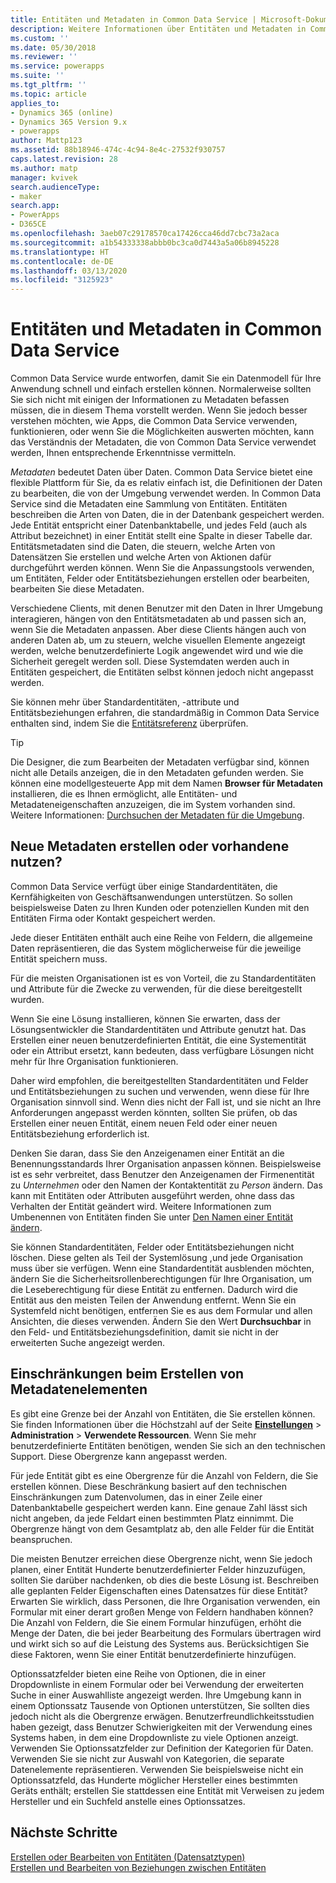 ```yaml
---
title: Entitäten und Metadaten in Common Data Service | Microsoft-Dokumentation
description: Weitere Informationen über Entitäten und Metadaten in Common Data Service
ms.custom: ''
ms.date: 05/30/2018
ms.reviewer: ''
ms.service: powerapps
ms.suite: ''
ms.tgt_pltfrm: ''
ms.topic: article
applies_to:
- Dynamics 365 (online)
- Dynamics 365 Version 9.x
- powerapps
author: Mattp123
ms.assetid: 88b18946-474c-4c94-8e4c-27532f930757
caps.latest.revision: 28
ms.author: matp
manager: kvivek
search.audienceType:
- maker
search.app:
- PowerApps
- D365CE
ms.openlocfilehash: 3aeb07c29178570ca17426cca46dd7cbc73a2aca
ms.sourcegitcommit: a1b54333338abbb0bc3ca0d7443a5a06b8945228
ms.translationtype: HT
ms.contentlocale: de-DE
ms.lasthandoff: 03/13/2020
ms.locfileid: "3125923"
---
```

# <a name="entities-and-metadata-in-common-data-service"></a>Entitäten und Metadaten in Common Data Service

Common Data Service wurde entworfen, damit Sie ein Datenmodell für Ihre Anwendung schnell und einfach erstellen können. Normalerweise sollten Sie sich nicht mit einigen der Informationen zu Metadaten befassen müssen, die in diesem Thema vorstellt werden. Wenn Sie jedoch besser verstehen möchten, wie Apps, die Common Data Service verwenden, funktionieren, oder wenn Sie die Möglichkeiten auswerten möchten, kann das Verständnis der Metadaten, die von Common Data Service verwendet werden, Ihnen entsprechende Erkenntnisse vermitteln.

*Metadaten* bedeutet Daten über Daten. Common Data Service bietet eine flexible Plattform für Sie, da es relativ einfach ist, die Definitionen der Daten zu bearbeiten, die von der Umgebung verwendet werden. In Common Data Service sind die Metadaten eine Sammlung von Entitäten. Entitäten beschreiben die Arten von Daten, die in der Datenbank gespeichert werden.  Jede Entität entspricht einer Datenbanktabelle, und jedes Feld (auch als Attribut bezeichnet) in einer Entität stellt eine Spalte in dieser Tabelle dar. Entitätsmetadaten sind die Daten, die steuern, welche Arten von Datensätzen Sie erstellen und welche Arten von Aktionen dafür durchgeführt werden können. Wenn Sie die Anpassungstools verwenden, um Entitäten, Felder oder Entitätsbeziehungen erstellen oder bearbeiten, bearbeiten Sie diese Metadaten. 
  
Verschiedene Clients, mit denen Benutzer mit den Daten in Ihrer Umgebung interagieren, hängen von den Entitätsmetadaten ab und passen sich an, wenn Sie die Metadaten anpassen. Aber diese Clients hängen auch von anderen Daten ab, um zu steuern, welche visuellen Elemente angezeigt werden, welche benutzerdefinierte Logik angewendet wird und wie die Sicherheit geregelt werden soll. Diese Systemdaten werden auch in Entitäten gespeichert, die Entitäten selbst können jedoch nicht angepasst werden.

Sie können mehr über Standardentitäten, -attribute und Entitätsbeziehungen erfahren, die standardmäßig in Common Data Service enthalten sind, indem Sie die [Entitätsreferenz](/powerapps/developer/common-data-service/reference/about-entity-reference) überprüfen.

> [!TIP]
> Die Designer, die zum Bearbeiten der Metadaten verfügbar sind, können nicht alle Details anzeigen, die in den Metadaten gefunden werden. Sie können eine modellgesteuerte App mit dem Namen **Browser für Metadaten** installieren, die es Ihnen ermöglicht, alle Entitäten- und Metadateneigenschaften anzuzeigen, die im System vorhanden sind. Weitere Informationen: [Durchsuchen der Metadaten für die Umgebung](https://docs.microsoft.com/dynamics365/customer-engagement/developer/browse-your-metadata).
  
<a name="BKMK_CreateNewOrUseExistingMetadata"></a>

## <a name="create-new-metadata-or-use-existing-metadata"></a>Neue Metadaten erstellen oder vorhandene nutzen?

Common Data Service verfügt über einige Standardentitäten, die Kernfähigkeiten von Geschäftsanwendungen unterstützen. So sollen beispielsweise Daten zu Ihren Kunden oder potenziellen Kunden mit den Entitäten Firma oder Kontakt gespeichert werden.  
  
Jede dieser Entitäten enthält auch eine Reihe von Feldern, die allgemeine Daten repräsentieren, die das System möglicherweise für die jeweilige Entität speichern muss.  
  
Für die meisten Organisationen ist es von Vorteil, die zu Standardentitäten und Attribute für die Zwecke zu verwenden, für die diese bereitgestellt wurden. 
  
Wenn Sie eine Lösung installieren, können Sie erwarten, dass der Lösungsentwickler die Standardentitäten und Attribute genutzt hat. Das Erstellen einer neuen benutzerdefinierten Entität, die eine Systementität oder ein Attribut ersetzt, kann bedeuten, dass verfügbare Lösungen nicht mehr für Ihre Organisation funktionieren.  
  
Daher wird empfohlen, die bereitgestellten Standardentitäten und Felder und Entitätsbeziehungen zu suchen und verwenden, wenn diese für Ihre Organisation sinnvoll sind. Wenn dies nicht der Fall ist, und sie nicht an Ihre Anforderungen angepasst werden könnten, sollten Sie prüfen, ob das Erstellen einer neuen Entität, einem neuen Feld oder einer neuen Entitätsbeziehung erforderlich ist. 

<!--  Can we say this yet? 
    
> [!NOTE]
> The [Common Data Model](/powerapps/common-data-model/overview) will provide a capability to add additional standard entities. 

-->

Denken Sie daran, dass Sie den Anzeigenamen einer Entität an die Benennungsstandards Ihrer Organisation anpassen können. Beispielsweise ist es sehr verbreitet, dass Benutzer den Anzeigenamen der Firmenentität zu *Unternehmen* oder den Namen der Kontaktentität zu *Person* ändern. Das kann mit Entitäten oder Attributen ausgeführt werden, ohne dass das Verhalten der Entität geändert wird. Weitere Informationen zum Umbenennen von Entitäten finden Sie unter [Den Namen einer Entität ändern](edit-entities.md#change-the-name-of-an-entity).
  
Sie können Standardentitäten, Felder oder Entitätsbeziehungen nicht löschen. Diese gelten als Teil der Systemlösung ,und jede Organisation muss über sie verfügen. Wenn eine Standardentität ausblenden möchten, ändern Sie die Sicherheitsrollenberechtigungen für Ihre Organisation, um die Leseberechtigung für diese Entität zu entfernen. Dadurch wird die Entität aus den meisten Teilen der Anwendung entfernt. Wenn Sie ein Systemfeld nicht benötigen, entfernen Sie es aus dem Formular und allen Ansichten, die dieses verwenden. Ändern Sie den Wert **Durchsuchbar** in den Feld- und Entitätsbeziehungsdefinition, damit sie nicht in der erweiterten Suche angezeigt werden. 
  
<a name="BKMK_LimitationsOnMetadata"></a>   

## <a name="limitations-on-creating-metadata-items"></a>Einschränkungen beim Erstellen von Metadatenelementen  

Es gibt eine Grenze bei der Anzahl von Entitäten, die Sie erstellen können. Sie finden Informationen über die Höchstzahl auf der Seite **[Einstellungen](../model-driven-apps/advanced-navigation.md#settings)** > **Administration** > **Verwendete Ressourcen**. Wenn Sie mehr benutzerdefinierte Entitäten benötigen, wenden Sie sich an den technischen Support. Diese Obergrenze kann angepasst werden.  
  
Für jede Entität gibt es eine Obergrenze für die Anzahl von Feldern, die Sie erstellen können. Diese Beschränkung basiert auf den technischen Einschränkungen zum Datenvolumen, das in einer Zeile einer Datenbanktabelle gespeichert werden kann. Eine genaue Zahl lässt sich nicht angeben, da jede Feldart einen bestimmten Platz einnimmt. Die Obergrenze hängt von dem Gesamtplatz ab, den alle Felder für die Entität beanspruchen.  
  
Die meisten Benutzer erreichen diese Obergrenze nicht, wenn Sie jedoch planen, einer Entität Hunderte benutzerdefinierter Felder hinzuzufügen, sollten Sie darüber nachdenken, ob dies die beste Lösung ist. Beschreiben alle geplanten Felder Eigenschaften eines Datensatzes für diese Entität? Erwarten Sie wirklich, dass Personen, die Ihre Organisation verwenden, ein Formular mit einer derart großen Menge von Feldern handhaben können? Die Anzahl von Feldern, die Sie einem Formular hinzufügen, erhöht die Menge der Daten, die bei jeder Bearbeitung des Formulars übertragen wird und wirkt sich so auf die Leistung des Systems aus. Berücksichtigen Sie diese Faktoren, wenn Sie einer Entität benutzerdefinierte hinzufügen.  
  
Optionssatzfelder bieten eine Reihe von Optionen, die in einer Dropdownliste in einem Formular oder bei Verwendung der erweiterten Suche in einer Auswahlliste angezeigt werden. Ihre Umgebung kann in einem Optionssatz Tausende von Optionen unterstützen, Sie sollten dies jedoch nicht als die Obergrenze erwägen. Benutzerfreundlichkeitsstudien haben gezeigt, dass Benutzer Schwierigkeiten mit der Verwendung eines Systems haben, in dem eine Dropdownliste zu viele Optionen anzeigt. Verwenden Sie Optionssatzfelder zur Definition der Kategorien für Daten. Verwenden Sie sie nicht zur Auswahl von Kategorien, die separate Datenelemente repräsentieren. Verwenden Sie beispielsweise nicht ein Optionssatzfeld, das Hunderte möglicher Hersteller eines bestimmten Geräts enthält; erstellen Sie stattdessen eine Entität mit Verweisen zu jedem Hersteller und ein Suchfeld anstelle eines Optionssatzes.  
  
## <a name="next-steps"></a>Nächste Schritte 

[Erstellen oder Bearbeiten von Entitäten (Datensatztypen)](create-edit-entities.md)<br />
[Erstellen und Bearbeiten von Beziehungen zwischen Entitäten](create-edit-entity-relationships.md)

